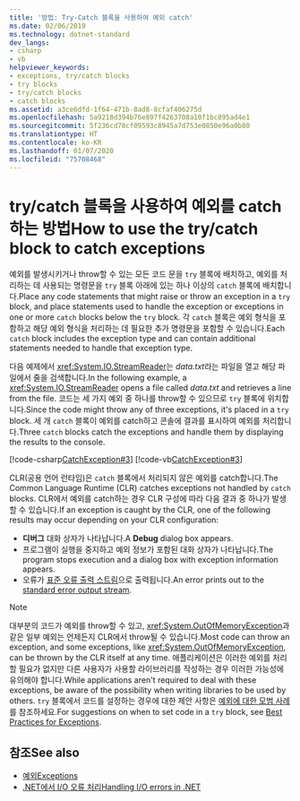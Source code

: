 ```yaml
---
title: '방법: Try-Catch 블록을 사용하여 예외 catch'
ms.date: 02/06/2019
ms.technology: dotnet-standard
dev_langs:
- csharp
- vb
helpviewer_keywords:
- exceptions, try/catch blocks
- try blocks
- try/catch blocks
- catch blocks
ms.assetid: a3ce6dfd-1f64-471b-8ad8-8cfaf406275d
ms.openlocfilehash: 5a9218d394b76e897f4263708a10f1bc895ad4e1
ms.sourcegitcommit: 5f236cd78cf09593c8945a7d753e0850e96a0b80
ms.translationtype: HT
ms.contentlocale: ko-KR
ms.lasthandoff: 01/07/2020
ms.locfileid: "75708468"
---
```

# <a name="how-to-use-the-trycatch-block-to-catch-exceptions"></a><span data-ttu-id="9e6dd-102">try/catch 블록을 사용하여 예외를 catch하는 방법</span><span class="sxs-lookup"><span data-stu-id="9e6dd-102">How to use the try/catch block to catch exceptions</span></span>

<span data-ttu-id="9e6dd-103">예외를 발생시키거나 throw할 수 있는 모든 코드 문을 `try` 블록에 배치하고, 예외를 처리하는 데 사용되는 명령문을 `try` 블록 아래에 있는 하나 이상의 `catch` 블록에 배치합니다.</span><span class="sxs-lookup"><span data-stu-id="9e6dd-103">Place any code statements that might raise or throw an exception in a `try` block, and place statements used to handle the exception or exceptions in one or more `catch` blocks below the `try` block.</span></span> <span data-ttu-id="9e6dd-104">각 `catch` 블록은 예외 형식을 포함하고 해당 예외 형식을 처리하는 데 필요한 추가 명령문을 포함할 수 있습니다.</span><span class="sxs-lookup"><span data-stu-id="9e6dd-104">Each `catch` block includes the exception type and can contain additional statements needed to handle that exception type.</span></span>

<span data-ttu-id="9e6dd-105">다음 예제에서 <xref:System.IO.StreamReader>는 *data.txt*라는 파일을 열고 해당 파일에서 줄을 검색합니다.</span><span class="sxs-lookup"><span data-stu-id="9e6dd-105">In the following example, a <xref:System.IO.StreamReader> opens a file called *data.txt* and retrieves a line from the file.</span></span> <span data-ttu-id="9e6dd-106">코드는 세 가지 예외 중 하나를 throw할 수 있으므로 `try` 블록에 위치합니다.</span><span class="sxs-lookup"><span data-stu-id="9e6dd-106">Since the code might throw any of three exceptions, it's placed in a `try` block.</span></span> <span data-ttu-id="9e6dd-107">세 개 `catch` 블록이 예외를 catch하고 콘솔에 결과를 표시하여 예외를 처리합니다.</span><span class="sxs-lookup"><span data-stu-id="9e6dd-107">Three `catch` blocks catch the exceptions and handle them by displaying the results to the console.</span></span>

[!code-csharp[CatchException#3](~/samples/snippets/csharp/VS_Snippets_CLR/CatchException/CS/catchexception2.cs#3)]
[!code-vb[CatchException#3](~/samples/snippets/visualbasic/VS_Snippets_CLR/CatchException/VB/catchexception2.vb#3)]

<span data-ttu-id="9e6dd-108">CLR(공용 언어 런타임)은 `catch` 블록에서 처리되지 않은 예외를 catch합니다.</span><span class="sxs-lookup"><span data-stu-id="9e6dd-108">The Common Language Runtime (CLR) catches exceptions not handled by `catch` blocks.</span></span> <span data-ttu-id="9e6dd-109">CLR에서 예외를 catch하는 경우 CLR 구성에 따라 다음 결과 중 하나가 발생할 수 있습니다.</span><span class="sxs-lookup"><span data-stu-id="9e6dd-109">If an exception is caught by the CLR, one of the following results may occur depending on your CLR configuration:</span></span>

- <span data-ttu-id="9e6dd-110">**디버그** 대화 상자가 나타납니다.</span><span class="sxs-lookup"><span data-stu-id="9e6dd-110">A **Debug** dialog box appears.</span></span>
- <span data-ttu-id="9e6dd-111">프로그램이 실행을 중지하고 예외 정보가 포함된 대화 상자가 나타납니다.</span><span class="sxs-lookup"><span data-stu-id="9e6dd-111">The program stops execution and a dialog box with exception information appears.</span></span>
- <span data-ttu-id="9e6dd-112">오류가 [표준 오류 출력 스트림](xref:System.Console.Error)으로 출력됩니다.</span><span class="sxs-lookup"><span data-stu-id="9e6dd-112">An error prints out to the [standard error output stream](xref:System.Console.Error).</span></span>

> [!NOTE]
> <span data-ttu-id="9e6dd-113">대부분의 코드가 예외를 throw할 수 있고, <xref:System.OutOfMemoryException>과 같은 일부 예외는 언제든지 CLR에서 throw될 수 있습니다.</span><span class="sxs-lookup"><span data-stu-id="9e6dd-113">Most code can throw an exception, and some exceptions, like <xref:System.OutOfMemoryException>, can be thrown by the CLR itself at any time.</span></span> <span data-ttu-id="9e6dd-114">애플리케이션은 이러한 예외를 처리할 필요가 없지만 다른 사용자가 사용할 라이브러리를 작성하는 경우 이러한 가능성에 유의해야 합니다.</span><span class="sxs-lookup"><span data-stu-id="9e6dd-114">While applications aren't required to deal with these exceptions, be aware of the possibility when writing libraries to be used by others.</span></span> <span data-ttu-id="9e6dd-115">`try` 블록에서 코드를 설정하는 경우에 대한 제안 사항은 [예외에 대한 모범 사례](best-practices-for-exceptions.md)를 참조하세요.</span><span class="sxs-lookup"><span data-stu-id="9e6dd-115">For suggestions on when to set code in a `try` block, see [Best Practices for Exceptions](best-practices-for-exceptions.md).</span></span>

## <a name="see-also"></a><span data-ttu-id="9e6dd-116">참조</span><span class="sxs-lookup"><span data-stu-id="9e6dd-116">See also</span></span>

- [<span data-ttu-id="9e6dd-117">예외</span><span class="sxs-lookup"><span data-stu-id="9e6dd-117">Exceptions</span></span>](index.md)
- [<span data-ttu-id="9e6dd-118">.NET에서 I/O 오류 처리</span><span class="sxs-lookup"><span data-stu-id="9e6dd-118">Handling I/O errors in .NET</span></span>](../io/handling-io-errors.md)
